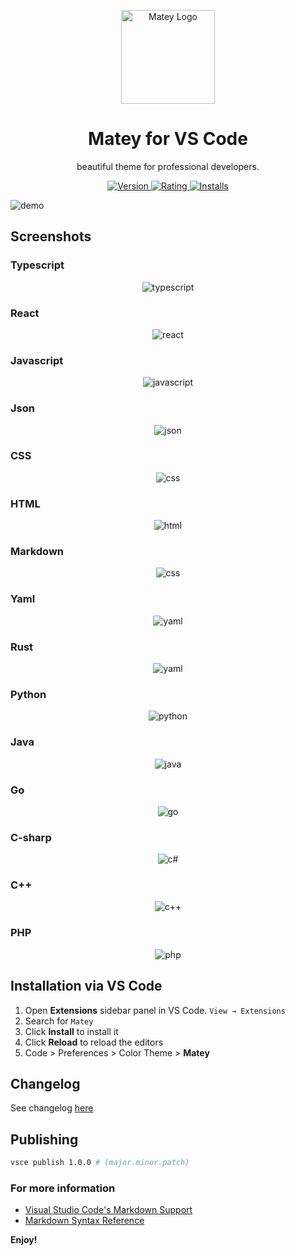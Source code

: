 <p align="center">
  <a href="https://marketplace.visualstudio.com/items?itemName=arickho.matey-vscode">
    <img alt="Matey Logo" src="https://raw.githubusercontent.com/arickho/matey-vscode/master/images/icon.png" width="150"/>
  </a>
</p>

<h1 align="center">
    Matey for VS Code
</h1>
<p align="center">
  beautiful theme for professional developers.
</p>

<p align="center">
  <a href="https://marketplace.visualstudio.com/items?itemName=arickho.matey-vscode">
    <img alt="Version" src="https://vsmarketplacebadge.apphb.com/version/arickho.matey-vscode.svg" />
  </a>
  <a href="https://marketplace.visualstudio.com/items?itemName=arickho.matey-vscode">
    <img alt="Rating" src="https://vsmarketplacebadge.apphb.com/rating/arickho.matey-vscode.svg" />
  </a>
  <a href="https://marketplace.visualstudio.com/items?itemName=arickho.matey-vscode">
    <img alt="Installs" src="https://vsmarketplacebadge.apphb.com/installs/arickho.matey-vscode.svg" />
  </a>
  
</p>

![demo](https://raw.githubusercontent.com/arickho/matey-vscode/master/images/Matey%20Theme.png)

## Screenshots

### Typescript

<p align="center">
  <img alt="typescript" src="https://raw.githubusercontent.com/arickho/matey-vscode/master/syntax/typescript.png" x/>
</p>

### React

<p align="center">
  <img alt="react" src="https://raw.githubusercontent.com/arickho/matey-vscode/master/syntax/react.png"  />
</p>

### Javascript

<p align="center">
  <img alt="javascript" src="https://raw.githubusercontent.com/arickho/matey-vscode/master/syntax/javascript.png"  /> 
</p>

### Json

<p align="center">
  <img alt="json" src="https://raw.githubusercontent.com/arickho/matey-vscode/master/syntax/json.png"  /> 
</p>

### CSS

<p align="center">
  <img alt="css" src="https://raw.githubusercontent.com/arickho/matey-vscode/master/syntax/css.png"  />
</p>

### HTML

<p align="center">
  <img alt="html" src="https://raw.githubusercontent.com/arickho/matey-vscode/master/syntax/html.png"  /> 
</p>

### Markdown

<p align="center">
  <img alt="css" src="https://raw.githubusercontent.com/arickho/matey-vscode/master/syntax/markdown.png"  />
</p>

### Yaml

<p align="center">
  <img alt="yaml" src="https://raw.githubusercontent.com/arickho/matey-vscode/master/syntax/yaml.png"  /> 
</p>

### Rust

<p align="center">
  <img alt="yaml" src="https://raw.githubusercontent.com/arickho/matey-vscode/master/syntax/rust.png"  /> 
</p>

### Python

<p align="center">
  <img alt="python" src="https://raw.githubusercontent.com/arickho/matey-vscode/master/syntax/python.png"  /> 
</p>

### Java

<p align="center">
  <img alt="java" src="https://raw.githubusercontent.com/arickho/matey-vscode/master/syntax/java.png"  /> 
</p>

### Go

<p align="center">
  <img alt="go" src="https://raw.githubusercontent.com/arickho/matey-vscode/master/syntax/go-lang.png"  /> 
</p>

### C-sharp

<p align="center">
  <img alt="c#" src="https://raw.githubusercontent.com/arickho/matey-vscode/master/syntax/c-sharp.png"  /> 
</p>

### C++

<p align="center">
  <img alt="c++" src="https://raw.githubusercontent.com/arickho/matey-vscode/master/syntax/c-plus-plus.png"  /> 
</p>

### PHP

<p align="center">
  <img alt="php" src="https://raw.githubusercontent.com/arickho/matey-vscode/master/syntax/php.png"  /> 
</p>

## Installation via VS Code

1. Open **Extensions** sidebar panel in VS Code. `View → Extensions`
2. Search for `Matey`
3. Click **Install** to install it
4. Click **Reload** to reload the editors
5. Code > Preferences > Color Theme > **Matey**

## Changelog

See changelog [here](https://github.com/arickho/matey-vscode/blob/master/CHANGELOG.md)

## Publishing

```bash
vsce publish 1.0.0 # (major.minor.patch)
```

### For more information

- [Visual Studio Code's Markdown Support](https://code.visualstudio.com/docs/languages/markdown)
- [Markdown Syntax Reference](https://help.github.com/articles/markdown-basics/)

**Enjoy!**
